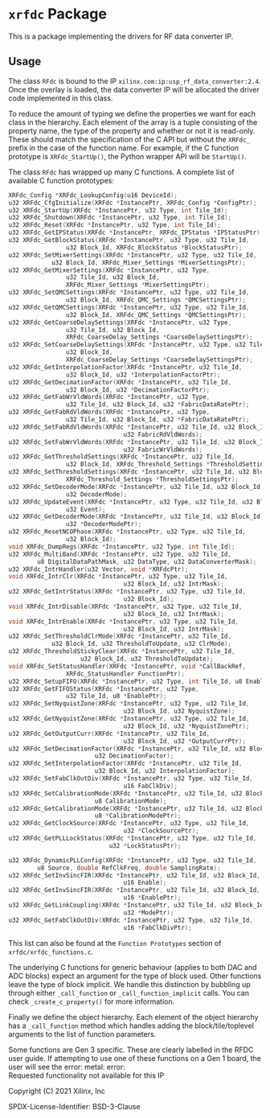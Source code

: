 # `xrfdc` Package

This is a package implementing the drivers for RF data converter IP.

## Usage

The class `RFdc` is bound to the IP `xilinx.com:ip:usp_rf_data_converter:2.4`.
Once the overlay is loaded, the data converter IP will be allocated the driver
code implemented in this class.

To reduce the amount of typing we define the properties we want for each
class in the hierarchy. Each element of the array is a tuple consisting of
the property name, the type of the property and whether or not it is
read-only. These should match the specification of the C API but without the
`XRFdc_` prefix in the case of the function name. For example,
if the C function prototype is `XRFdc_StartUp()`, the Python wrapper API will
be `StartUp()`.

The class `RFdc` has wrapped up many C functions.
A complete list of available C function prototypes:

```c
XRFdc_Config *XRFdc_LookupConfig(u16 DeviceId);
u32 XRFdc_CfgInitialize(XRFdc *InstancePtr, XRFdc_Config *ConfigPtr);
u32 XRFdc_StartUp(XRFdc *InstancePtr, u32 Type, int Tile_Id);
u32 XRFdc_Shutdown(XRFdc *InstancePtr, u32 Type, int Tile_Id);
u32 XRFdc_Reset(XRFdc *InstancePtr, u32 Type, int Tile_Id);
u32 XRFdc_GetIPStatus(XRFdc *InstancePtr, XRFdc_IPStatus *IPStatusPtr);
u32 XRFdc_GetBlockStatus(XRFdc *InstancePtr, u32 Type, u32 Tile_Id,
				u32 Block_Id, XRFdc_BlockStatus *BlockStatusPtr);
u32 XRFdc_SetMixerSettings(XRFdc *InstancePtr, u32 Type, u32 Tile_Id,
			u32 Block_Id, XRFdc_Mixer_Settings *MixerSettingsPtr);
u32 XRFdc_GetMixerSettings(XRFdc *InstancePtr, u32 Type,
				u32 Tile_Id, u32 Block_Id,
				XRFdc_Mixer_Settings *MixerSettingsPtr);
u32 XRFdc_SetQMCSettings(XRFdc *InstancePtr, u32 Type, u32 Tile_Id,
				u32 Block_Id, XRFdc_QMC_Settings *QMCSettingsPtr);
u32 XRFdc_GetQMCSettings(XRFdc *InstancePtr, u32 Type, u32 Tile_Id,
				u32 Block_Id, XRFdc_QMC_Settings *QMCSettingsPtr);
u32 XRFdc_GetCoarseDelaySettings(XRFdc *InstancePtr, u32 Type,
				u32 Tile_Id, u32 Block_Id,
				XRFdc_CoarseDelay_Settings *CoarseDelaySettingsPtr);
u32 XRFdc_SetCoarseDelaySettings(XRFdc *InstancePtr, u32 Type, u32 Tile_Id,
				u32 Block_Id,
				XRFdc_CoarseDelay_Settings *CoarseDelaySettingsPtr);
u32 XRFdc_GetInterpolationFactor(XRFdc *InstancePtr, u32 Tile_Id,
				u32 Block_Id, u32 *InterpolationFactorPtr);
u32 XRFdc_GetDecimationFactor(XRFdc *InstancePtr, u32 Tile_Id,
				u32 Block_Id, u32 *DecimationFactorPtr);
u32 XRFdc_GetFabWrVldWords(XRFdc *InstancePtr, u32 Type,
				u32 Tile_Id, u32 Block_Id, u32 *FabricDataRatePtr);
u32 XRFdc_GetFabRdVldWords(XRFdc *InstancePtr, u32 Type,
				u32 Tile_Id, u32 Block_Id, u32 *FabricDataRatePtr);
u32 XRFdc_SetFabRdVldWords(XRFdc *InstancePtr, u32 Tile_Id, u32 Block_Id,
								u32 FabricRdVldWords);
u32 XRFdc_SetFabWrVldWords(XRFdc *InstancePtr, u32 Tile_Id, u32 Block_Id,
								u32 FabricWrVldWords);
u32 XRFdc_GetThresholdSettings(XRFdc *InstancePtr, u32 Tile_Id,
				u32 Block_Id, XRFdc_Threshold_Settings *ThresholdSettingsPtr);
u32 XRFdc_SetThresholdSettings(XRFdc *InstancePtr, u32 Tile_Id, u32 Block_Id,
				XRFdc_Threshold_Settings *ThresholdSettingsPtr);
u32 XRFdc_SetDecoderMode(XRFdc *InstancePtr, u32 Tile_Id, u32 Block_Id,
				u32 DecoderMode);
u32 XRFdc_UpdateEvent(XRFdc *InstancePtr, u32 Type, u32 Tile_Id, u32 Block_Id,
				u32 Event);
u32 XRFdc_GetDecoderMode(XRFdc *InstancePtr, u32 Tile_Id, u32 Block_Id,
				u32 *DecoderModePtr);
u32 XRFdc_ResetNCOPhase(XRFdc *InstancePtr, u32 Type, u32 Tile_Id,
				u32 Block_Id);
void XRFdc_DumpRegs(XRFdc *InstancePtr, u32 Type, int Tile_Id);
u32 XRFdc_MultiBand(XRFdc *InstancePtr, u32 Type, u32 Tile_Id,
		u8 DigitalDataPathMask, u32 DataType, u32 DataConverterMask);
u32 XRFdc_IntrHandler(u32 Vector, void *XRFdcPtr);
void XRFdc_IntrClr(XRFdc *InstancePtr, u32 Type, u32 Tile_Id,
								u32 Block_Id, u32 IntrMask);
u32 XRFdc_GetIntrStatus(XRFdc *InstancePtr, u32 Type, u32 Tile_Id,
								u32 Block_Id);
void XRFdc_IntrDisable(XRFdc *InstancePtr, u32 Type, u32 Tile_Id,
								u32 Block_Id, u32 IntrMask);
void XRFdc_IntrEnable(XRFdc *InstancePtr, u32 Type, u32 Tile_Id,
								u32 Block_Id, u32 IntrMask);
u32 XRFdc_SetThresholdClrMode(XRFdc *InstancePtr, u32 Tile_Id,
			u32 Block_Id, u32 ThresholdToUpdate, u32 ClrMode);
u32 XRFdc_ThresholdStickyClear(XRFdc *InstancePtr, u32 Tile_Id,
					u32 Block_Id, u32 ThresholdToUpdate);
void XRFdc_SetStatusHandler(XRFdc *InstancePtr, void *CallBackRef,
				XRFdc_StatusHandler FunctionPtr);
u32 XRFdc_SetupFIFO(XRFdc *InstancePtr, u32 Type, int Tile_Id, u8 Enable);
u32 XRFdc_GetFIFOStatus(XRFdc *InstancePtr, u32 Type,
				u32 Tile_Id, u8 *EnablePtr);
u32 XRFdc_SetNyquistZone(XRFdc *InstancePtr, u32 Type, u32 Tile_Id,
								u32 Block_Id, u32 NyquistZone);
u32 XRFdc_GetNyquistZone(XRFdc *InstancePtr, u32 Type, u32 Tile_Id,
								u32 Block_Id, u32 *NyquistZonePtr);
u32 XRFdc_GetOutputCurr(XRFdc *InstancePtr, u32 Tile_Id,
								u32 Block_Id, u32 *OutputCurrPtr);
u32 XRFdc_SetDecimationFactor(XRFdc *InstancePtr, u32 Tile_Id, u32 Block_Id,
						u32 DecimationFactor);
u32 XRFdc_SetInterpolationFactor(XRFdc *InstancePtr, u32 Tile_Id, 
						u32 Block_Id, u32 InterpolationFactor);
u32 XRFdc_SetFabClkOutDiv(XRFdc *InstancePtr, u32 Type, u32 Tile_Id,
								u16 FabClkDiv);
u32 XRFdc_SetCalibrationMode(XRFdc *InstancePtr, u32 Tile_Id, u32 Block_Id,
						u8 CalibrationMode);
u32 XRFdc_GetCalibrationMode(XRFdc *InstancePtr, u32 Tile_Id, u32 Block_Id,
						u8 *CalibrationModePtr);
u32 XRFdc_GetClockSource(XRFdc *InstancePtr, u32 Type, u32 Tile_Id,
								u32 *ClockSourcePtr);
u32 XRFdc_GetPLLLockStatus(XRFdc *InstancePtr, u32 Type, u32 Tile_Id,
							u32 *LockStatusPtr);

u32 XRFdc_DynamicPLLConfig(XRFdc *InstancePtr, u32 Type, u32 Tile_Id,
		u8 Source, double RefClkFreq, double SamplingRate);
u32 XRFdc_SetInvSincFIR(XRFdc *InstancePtr, u32 Tile_Id, u32 Block_Id,
								u16 Enable);
u32 XRFdc_GetInvSincFIR(XRFdc *InstancePtr, u32 Tile_Id, u32 Block_Id,
								u16 *EnablePtr);
u32 XRFdc_GetLinkCoupling(XRFdc *InstancePtr, u32 Tile_Id, u32 Block_Id,
								u32 *ModePtr);
u32 XRFdc_GetFabClkOutDiv(XRFdc *InstancePtr, u32 Type, u32 Tile_Id,
								u16 *FabClkDivPtr);
```

This list can also be found at the `Function Prototypes` section of 
`xrfdc/xrfdc_functions.c`.

The underlying C functions for generic behaviour (applies to both DAC
and ADC blocks) expect an argument for the type of block used.
Other functions leave the type of block implicit. We handle this distinction
by bubbling up through either `_call_function` or `_call_function_implicit`
calls. You can check `_create_c_property()` for more information.

Finally we define the object hierarchy. Each element of the object
hierarchy has a `_call_function` method which handles adding the
block/tile/toplevel arguments to the list of function parameters.

Some functions are Gen 3 specific. These are clearly labelled in the RFDC user guide. 
If attempting to use one of these functions on a Gen 1 board, the user will see the error:
metal: error:     
 Requested functionality not available for this IP 

Copyright (C) 2021 Xilinx, Inc

SPDX-License-Identifier: BSD-3-Clause
